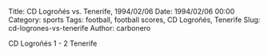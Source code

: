 Title: CD Logroñés vs. Tenerife, 1994/02/06
Date: 1994/02/06 00:00
Category: sports
Tags: football, football scores, CD Logroñés, Tenerife
Slug: cd-logrones-vs-tenerife
Author: carbonero


CD Logroñés 1 - 2 Tenerife
